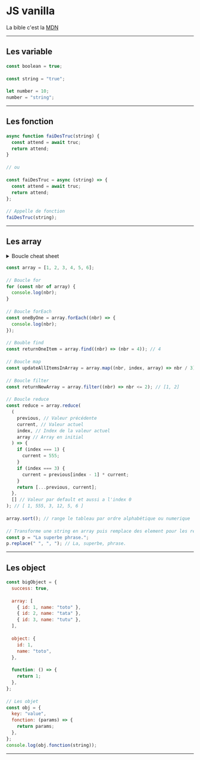 # JS vanilla

La bible c'est la [MDN](https://developer.mozilla.org/fr/)

---

## Les variable

```js
const boolean = true;

const string = "true";

let number = 10;
number = "string";
```

---

## Les fonction

```js
async function faiDesTruc(string) {
  const attend = await truc;
  return attend;
}

// ou

const faiDesTruc = async (string) => {
  const attend = await truc;
  return attend;
};

// Appelle de fonction
faiDesTruc(string);
```

---

## Les array

<details>
  <summary>Boucle cheat sheet</summary>
<img src="./../../assets/images/js/array.jpg" alt="https://stackoverflow.com/questions/49934992/main-difference-between-map-and-reduce" width="600" />
</details>

```js
const array = [1, 2, 3, 4, 5, 6];

// Boucle for
for (const nbr of array) {
  console.log(nbr);
}

// Boucle forEach
const oneByOne = array.forEach((nbr) => {
  console.log(nbr);
});

// Bouble find
const returnOneItem = array.find((nbr) => (nbr = 4)); // 4

// Boucle map
const updateAllItemsInArray = array.map((nbr, index, array) => nbr / 3); // [3, 6, 9, ...]

// Boucle filter
const returnNewArray = array.filter((nbr) => nbr <= 2); // [1, 2]

// Boucle reduce
const reduce = array.reduce(
  (
    previous, // Valeur précédente
    current, // Valeur actuel
    index, // Index de la valeur actuel
    array // Array en initial
  ) => {
    if (index === 1) {
      current = 555;
    }
    if (index === 3) {
      current = previous[index - 1] * current;
    }
    return [...previous, current];
  },
  [] // Valeur par default et aussi a l'index 0
); // [ 1, 555, 3, 12, 5, 6 ]

array.sort(); // range le tableau par ordre alphabétique ou numerique

// Transforme une string en array puis remplace des element pour les retransformer en string
const p = "La superbe phrase.";
p.replace(" ", ", "); // La, superbe, phrase.
```

---

## Les object

```js
const bigObject = {
  success: true,

  array: [
    { id: 1, name: "toto" },
    { id: 2, name: "tata" },
    { id: 3, name: "tutu" },
  ],

  object: {
    id: 1,
    name: "toto",
  },

  function: () => {
    return 1;
  },
};

// Les objet
const obj = {
  key: "value",
  fonction: (params) => {
    return params;
  },
};
console.log(obj.fonction(string));
```

---
